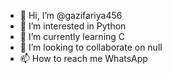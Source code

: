- 👋 Hi, I’m @gazifariya456
- 👀 I’m interested in Python
- 🌱 I’m currently learning C
- 💞️ I’m looking to collaborate on null
- 📫 How to reach me WhatsApp

<!---
gazifariya456/gazifariya456 is a ✨ special ✨ repository because its `README.md` (this file) appears on your GitHub profile.
You can click the Preview link to take a look at your changes.
--->
